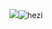 ![](hezi.png)![hezi](https://user-images.githubusercontent.com/82360005/114531303-5cb35100-9c7e-11eb-9d7f-3ddb0d1d80b0.png)
